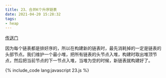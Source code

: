 ```yaml
---
title: 23、合并K个升序链表
date: 2021-04-20 15:28:32
tags:
- heap
---
```

[传送门](https://leetcode-cn.com/problems/merge-k-sorted-lists/)

因为每个链表都是排好序的，所以在构建新的链表时，最先消耗掉的一定是链表的头部节点。我们维护一个最小堆，把所有链表的头节点入堆，构建时取出堆顶节点，然后把当前节点的下一节点入堆，当堆为空的时候，新链表就构建好了。

{% include_code lang:javascript 23.js %}
